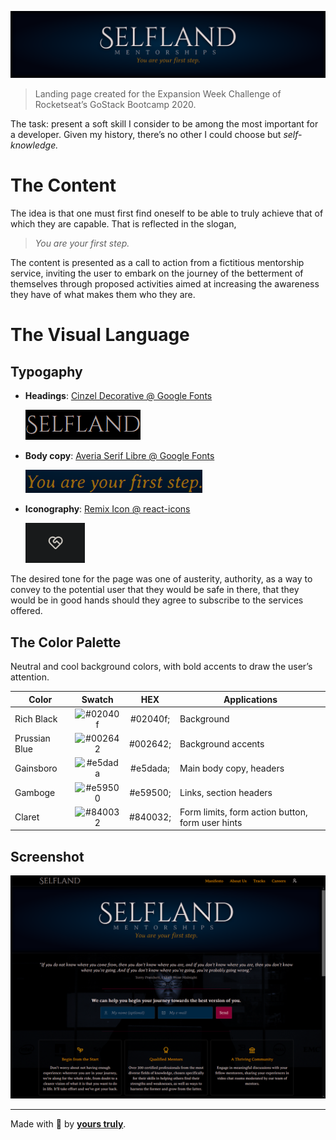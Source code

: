 ![Selfland](assets/hero.png)

> Landing page created for the Expansion Week Challenge of Rocketseat’s
> GoStack Bootcamp 2020.

The task: present a soft skill I consider to be among the most important for a
developer. Given my history, there’s no other I could choose but _self-knowledge._

# The Content

The idea is that one must first find oneself to be able to truly achieve that of which they are capable. That is reflected in the slogan,

> _You are your first step._

The content is presented as a call to action from a fictitious mentorship service, inviting the user to embark on the journey of the betterment of themselves through proposed activities aimed at increasing the awareness they have of what makes them who they are.

# The Visual Language

## Typogaphy

- **Headings**: [Cinzel Decorative @ Google Fonts](https://fonts.google.com/specimen/Cinzel+Decorative)

  ![Cinzel Decorative](assets/cinzel-decorative.png)

- **Body copy**: [Averia Serif Libre @ Google Fonts](https://fonts.google.com/specimen/Averia+Serif+Libre)

  ![Averia Serif Libre](assets/averia-serif-libre.png)

- **Iconography**: [Remix Icon @ react-icons](https://react-icons.github.io/react-icons/icons?name=ri)

  ![Remix Icon](assets/remix-icon.png)

The desired tone for the page was one of austerity, authority, as a way to convey to the potential user that they would be safe in there, that they would be in good hands should they agree to subscribe to the services offered.

## The Color Palette

Neutral and cool background colors, with bold accents to draw the user’s attention.

| Color         |                             Swatch                              |   HEX    | Applications                                     |
| ------------- | :-------------------------------------------------------------: | :------: | ------------------------------------------------ |
| Rich Black    | ![#02040f](https://via.placeholder.com/15/02040f/000000?text=+) | #02040f; | Background                                       |
| Prussian Blue | ![#002642](https://via.placeholder.com/15/002642/000000?text=+) | #002642; | Background accents                               |
| Gainsboro     | ![#e5dada](https://via.placeholder.com/15/e5dada/000000?text=+) | #e5dada; | Main body copy, headers                          |
| Gamboge       | ![#e59500](https://via.placeholder.com/15/e59500/000000?text=+) | #e59500; | Links, section headers                           |
| Claret        | ![#840032](https://via.placeholder.com/15/840032/000000?text=+) | #840032; | Form limits, form action button, form user hints |

## Screenshot

![Screenshot](assets/screenshot.png)

---

Made with 💛 by [**yours truly**](https://www.linkedin.com/in/pedro-chaves-jr/).
